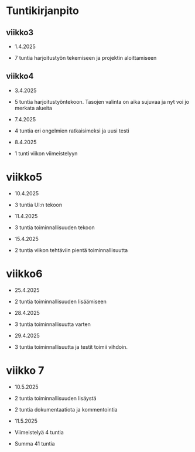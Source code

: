 # Tuntikirjanpito


## viikko3


- 1.4.2025

- 7 tuntia harjoitustyön tekemiseen ja projektin aloittamiseen

## viikko4

- 3.4.2025

- 5 tuntia harjoitustyöntekoon. Tasojen valinta on aika sujuvaa ja nyt voi jo merkata alueita

- 7.4.2025

- 4 tuntia eri ongelmien ratkaisimeksi ja uusi testi

- 8.4.2025

- 1 tunti viikon viimeistelyyn

# viikko5

- 10.4.2025

- 3 tuntia UI:n tekoon

- 11.4.2025

- 3 tuntia toiminnallisuuden tekoon

- 15.4.2025

- 2 tuntia viikon tehtäviin pientä toiminnallisuutta 

# viikko6

- 25.4.2025

- 2 tuntia toiminnallisuuden lisäämiseen

- 28.4.2025

- 3 tuntia toiminnallisuutta varten

- 29.4.2025

- 3 tuntia toiminnallisuutta ja testit toimii vihdoin.

# viikko 7

- 10.5.2025

- 2 tuntia toiminnallisuuden lisäystä

- 2 tuntia dokumentaatiota ja kommentointia

- 11.5.2025 

- Viimeistelyä 4 tuntia

- Summa 41 tuntia
